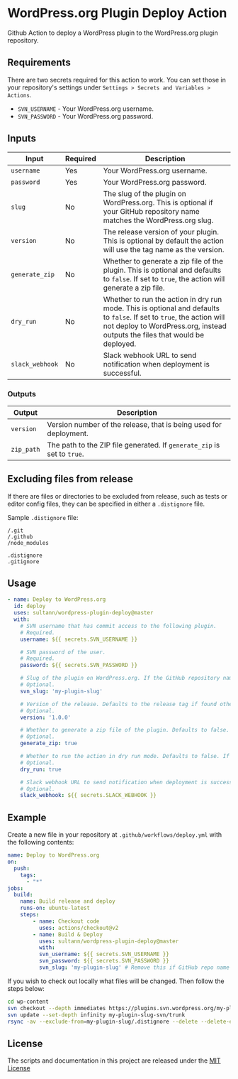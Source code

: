 # WordPress.org Plugin Deploy Action

Github Action to deploy a WordPress plugin to the WordPress.org plugin repository.

## Requirements

There are two secrets required for this action to work. You can set those in your repository's settings
under `Settings > Secrets and Variables > Actions`.

- `SVN_USERNAME` - Your WordPress.org username.
- `SVN_PASSWORD` - Your WordPress.org password.

## Inputs

| Input           | Required | Description                                                                                                                                                                                           |
|-----------------|----------|-------------------------------------------------------------------------------------------------------------------------------------------------------------------------------------------------------|
| `username`      | Yes      | Your WordPress.org username.                                                                                                                                                                          |
| `password`      | Yes      | Your WordPress.org password.                                                                                                                                                                          |
| `slug`          | No       | The slug of the plugin on WordPress.org. This is optional if your GitHub repository name matches the WordPress.org slug.                                                                              |
| `version`       | No       | The release version of your plugin. This is optional by default the action will use the tag name as the version.                                                                                      |
| `generate_zip`  | No       | Whether to generate a zip file of the plugin. This is optional and defaults to `false`. If set to `true`, the action will generate a zip file.                                                        |
| `dry_run`       | No       | Whether to run the action in dry run mode. This is optional and defaults to `false`. If set to `true`, the action will not deploy to WordPress.org, instead outputs the files that would be deployed. |
| `slack_webhook` | No       | Slack webhook URL to send notification when deployment is successful.                                                                                                                                 |

### Outputs

| Output     | Description                                                             |
|------------|-------------------------------------------------------------------------|
| `version`  | Version number of the release, that is being used for deployment.       |
| `zip_path` | The path to the ZIP file generated. If `generate_zip` is set to `true`. |


## Excluding files from release

If there are files or directories to be excluded from release, such as tests or editor config files, they can be
specified in either a `.distignore` file.

Sample `.distignore` file:

```
/.git
/.github
/node_modules

.distignore
.gitignore
```


## Usage

```yaml
- name: Deploy to WordPress.org
  id: deploy
  uses: sultann/wordpress-plugin-deploy@master
  with:
    # SVN username that has commit access to the following plugin.
    # Required.
    username: ${{ secrets.SVN_USERNAME }}

    # SVN password of the user.
    # Required.
    password: ${{ secrets.SVN_PASSWORD }}

    # Slug of the plugin on WordPress.org. If the GitHub repository name matches the WordPress.org slug, this is optional.
    # Optional.
    svn_slug: 'my-plugin-slug'

    # Version of the release. Defaults to the release tag if found otherwise version from the package.json file.
    # Optional.
    version: '1.0.0'

    # Whether to generate a zip file of the plugin. Defaults to false. If this is set to true, you can use ${{ steps.deploy.outputs.zip_path }} to get the path to the generated zip file.
    # Optional.
    generate_zip: true

    # Whether to run the action in dry run mode. Defaults to false. If this is set to true, the action will not deploy to WordPress.org, instead outputs the files that would be deployed.
    # Optional.
    dry_run: true

    # Slack webhook URL to send notification when deployment is successful.
    # Optional.
    slack_webhook: ${{ secrets.SLACK_WEBHOOK }}

```

## Example

Create a new file in your repository at `.github/workflows/deploy.yml` with the following contents:

```yaml
name: Deploy to WordPress.org
on:
  push:
    tags:
      - "*"
jobs:
  build:
    name: Build release and deploy
    runs-on: ubuntu-latest
    steps:
        - name: Checkout code
          uses: actions/checkout@v2
        - name: Build & Deploy
          uses: sultann/wordpress-plugin-deploy@master
          with:
          svn_username: ${{ secrets.SVN_USERNAME }}
          svn_password: ${{ secrets.SVN_PASSWORD }}
          svn_slug: 'my-plugin-slug' # Remove this if GitHub repo name matches SVN slug
```

If you wish to check out locally what files will be changed. Then follow the steps below:

```bash
cd wp-content
svn checkout --depth immediates https://plugins.svn.wordpress.org/my-plugin-slug/ my-plugin-slug-svn
svn update --set-depth infinity my-plugin-slug-svn/trunk
rsync -av --exclude-from=my-plugin-slug/.distignore --delete --delete-excluded my-plugin-slug/ my-plugin-slug-svn/trunk/
```

## License

The scripts and documentation in this project are released under the [MIT License](LICENSE)